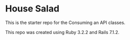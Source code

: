 # House Salad

This is the starter repo for the Consuming an API classes. 

This repo was created using Ruby 3.2.2 and Rails 7.1.2.